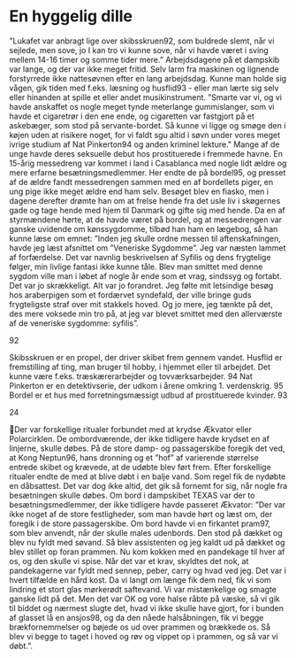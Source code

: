 # En hyggelig dille

"Lukafet var anbragt lige over skibsskruen92, som buldrede slemt, når vi sejlede, men sove, jo I kan tro vi kunne sove,
når vi havde været i sving mellem 14-16 timer og somme tider mere.”
Arbejdsdagene på et dampskib var lange, og der var
ikke meget fritid. Selv larm fra maskinen og lignende
forstyrrede ikke nattesøvnen efter en lang arbejdsdag.
Kunne man holde sig vågen, gik tiden med f.eks.
læsning og husflid93 - eller man lærte sig selv eller
hinanden at spille et eller andet musikinstrument.
”Smarte var vi, og vi havde anskaffet os nogle meget
tynde meterlange gummislanger, som vi havde et
cigaretrør i den ene ende, og cigaretten var fastgjort
på et askebæger, som stod på servante-bordet. Så
kunne vi ligge og smøge den i køjen uden at risikere
noget, for vi faldt sgu altid i søvn under vores meget
ivrige studium af Nat Pinkerton94 og anden kriminel
lekture."
Mange af de unge havde deres seksuelle debut hos
prostituerede i fremmede havne. En 15-årig
messedreng var kommet i land i Casablanca med
nogle lidt ældre og mere erfarne
besætningsmedlemmer. Her endte de på bordel95, og
presset af de ældre fandt messedrengen sammen med
en af bordellets piger, en ung pige ikke meget ældre
end ham selv. Besøget blev en fiasko, men i dagene
derefter drømte han om at frelse hende fra det usle liv
i skøgernes gade og tage hende med hjem til
Danmark og gifte sig med hende. Da en af
styrmændene hørte, at de havde været på bordel, og
at messedrengen var ganske uvidende om
kønssygdomme, tilbød han ham en lægebog, så han
kunne læse om emnet:
”Inden jeg skulle ordne messen til aftenskafningen,
havde jeg læst afsnittet om ”Veneriske Sygdomme”.
Jeg var næsten lammet af forfærdelse. Det var
navnlig beskrivelsen af Syfilis og dens frygtelige
følger, min livlige fantasi ikke kunne tåle. Blev man
smittet med denne sygdom ville man i løbet af nogle
år ende som et vrag, sindssyg og fortabt. Det var jo
skrækkeligt. Alt var jo forandret. Jeg følte mit
letsindige besøg hos araberpigen som et fordærvet
syndefald, der ville bringe guds frygteligste straf over
mit stakkels hoved. Og jo mere, jeg tænkte på det, des mere voksede min tro på, at jeg var blevet smittet med den
allerværste af de veneriske sygdomme: syfilis”.

92

Skibsskruen er en propel, der driver skibet frem gennem vandet.
Husflid er fremstilling af ting, man bruger til hobby, i hjemmet eller til arbejdet. Det kunne være f.eks.
træskærerarbejder og tovværksarbejder.
94
Nat Pinkerton er en detektivserie, der udkom i årene omkring 1. verdenskrig.
95
Bordel er et hus med forretningsmæssigt udbud af prostituerede kvinder.
93

24

Der var forskellige ritualer forbundet med at krydse
Ækvator eller Polarcirklen. De ombordværende, der
ikke tidligere havde krydset en af linjerne, skulle
døbes. På de store damp- og passagerskibe foregik
det ved, at Kong Neptun96, hans dronning og et ”hof”
af varierende størrelse entrede skibet og krævede, at
de udøbte blev ført frem. Efter forskellige ritualer
endte de med at blive døbt i en balje vand. Som regel
fik de nydøbte en dåbsattest.
Det var dog ikke altid, det gik så fornemt for sig, når
nogle fra besætningen skulle døbes. Om bord i
dampskibet TEXAS var der to
besætningsmedlemmer, der ikke tidligere havde
passeret Ækvator:
”Der var ikke noget af de store festligheder, som man
havde hørt og læst om, der foregik i de store
passagerskibe. Om bord havde vi en firkantet pram97, som blev anvendt, når der skulle males udenbords. Den stod på
dækket og blev nu fyldt med søvand. Så blev assistenten og jeg kaldt ud på dækket og blev stillet op foran prammen. Nu
kom kokken med en pandekage til hver af os, og den skulle vi spise. Når det var et krav, skyldtes det nok, at
pandekagerne var fyldt med sennep, peber, carry og hvad ved jeg. Det var i hvert tilfælde en hård kost. Da vi langt om
længe fik dem ned, fik vi som lindring et stort glas mørkerødt saftevand. Vi var mistænkelige og smagte ganske lidt på
det. Men det var OK og vore halse råbte på væske, så vi gik til biddet og nærmest slugte det, hvad vi ikke skulle have
gjort, for i bunden af glasset lå en ansjos98, og da den nåede halsåbningen, fik vi begge brækfornemmelser og bøjede os
ud over prammen og brækkede os. Så blev vi begge to taget i hoved og røv og vippet op i prammen, og så var vi døbt.”.
